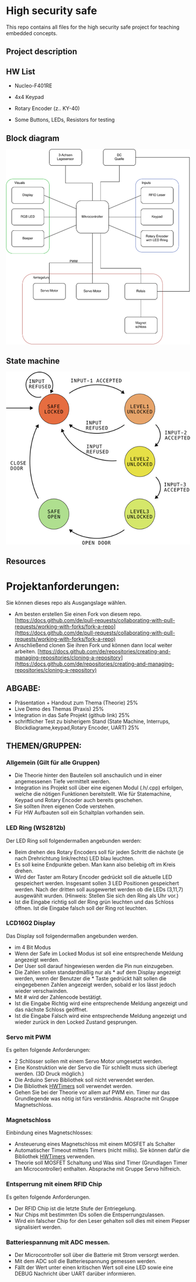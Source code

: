 # High security safe

This repo contains all files for the high security safe project for teaching embedded concepts.


## Project description


## HW List

- Nucleo-F401RE
- 4x4 Keypad
- Rotary Encoder (z.. KY-40)

- Some Buttons, LEDs, Resistors for testing

## Block diagram

![Block diagram for the safe](assets/safe-block-diagram.svg)

## State machine

![Finite State Machine for the safe](assets/safe-state-diagram.png)


## Resources



# Projektanforderungen:

Sie können dieses repo als Ausgangslage wählen. 
- Am besten erstellen Sie einen Fork von diesem repo. [https://docs.github.com/de/pull-requests/collaborating-with-pull-requests/working-with-forks/fork-a-repo](https://docs.github.com/de/pull-requests/collaborating-with-pull-requests/working-with-forks/fork-a-repo)
- Anschließend clonen Sie ihren Fork und können dann local weiter arbeiten. [https://docs.github.com/de/repositories/creating-and-managing-repositories/cloning-a-repository](https://docs.github.com/de/repositories/creating-and-managing-repositories/cloning-a-repository)

## ABGABE:
- Präsentation + Handout zum Thema (Theorie) 25%
- Live Demo des Themas (Praxis) 25%
- Integration in das Safe Projekt (github link) 25%
- schriftlicher Test zu bisherigem Stand (State Machine, Interrups, Blockdiagrame,keypad,Rotary Encoder, UART) 25% 

## THEMEN/GRUPPEN:

### Allgemein (Gilt für alle Gruppen)
- Die Theorie hinter den Bauteilen soll anschaulich und in einer angemessenen Tiefe vermittelt werden.
- Integration ins Projekt soll über eine eigenen Modul (.h/.cpp) erfolgen, welche die nötigen Funktionen bereitstellt. Wie für Statemachine, Keypad und Rotary Encoder auch bereits geschehen.
- Sie sollten ihren eigenen Code verstehen.
- Für HW Aufbauten soll ein Schaltplan vorhanden sein.

### LED Ring (WS2812b)
Der LED Ring soll folgendermaßen angebunden werden:
- Beim drehen des Rotary Encoders soll für jeden Schritt die nächste (je nach Drehrichtung link/rechts) LED blau leuchten. 
- Es soll keine Endpunkte geben. Man kann also beliebig oft im Kreis drehen.
- Wird der Taster am Rotary Encoder gedrückt soll die aktuelle LED gespeichert werden. Insgesamt sollen 3 LED Positionen gespeichert werden. Nach der dritten soll ausgewertet werden ob die LEDs (3,11,7) ausgewählt wurden. (Hinweis: Stellen Sie sich den Ring als Uhr vor.)
- Ist die Eingabe richtig soll der Ring grün leuchten und das Schloss öffnen. Ist die Eingabe falsch soll der Ring rot leuchten.

### LCD1602 Display
Das Display soll folgendermaßen angebunden werden.

- im 4 Bit Modus
- Wenn der Safe im Locked Modus ist soll eine entsprechende Meldung angezeigt werden.
- Der User soll darauf hingewiesen werden die Pin nun einzugeben.
- Die Zahlen sollen standardmäßig nur als * auf dem Display angezeigt werden, wenn der Benutzer die * Taste gedrückt hält sollen die eingegebenen Zahlen angezeigt werden, sobald er los lässt jedoch wieder verschwinden.
- Mit # wird der Zahlencode bestätigt.
- Ist die Eingabe Richtig wird eine entsprechende Meldung angezeigt und das nächste Schloss geöffnet.
- Ist die Eingabe Falsch wird eine entsprechende Meldung angezeigt und wieder zurück in den Locked Zustand gesprungen.


### Servo mit PWM 
Es gelten folgende Anforderungen:
- 2 Schlösser sollen mit einem Servo Motor umgesetzt werden.
- Eine Konstruktion wie der Servo die Tür schließt muss sich überlegt werden. (3D Druck möglich.)
- Die Arduino Servo Bibliothek soll nicht verwendet werden.
- Die Bibliothek [HWTimers](https://github.com/stm32duino/Arduino_Core_STM32/wiki/HardwareTimer-library) soll verwendet werden.
- Gehen Sie bei der Theorie vor allem auf PWM ein. Timer nur das Grundlegende was nötig ist fürs verständnis. Absprache mit Gruppe Magnetschloss.

### Magnetschloss 

Einbindung eines Magnetschlosses:

- Ansteuerung eines Magnetschloss mit einem MOSFET als Schalter
- Automatischer Timeout mittels Timers (nicht millis). Sie können dafür die Bibliothek [HWTimers](https://github.com/stm32duino/Arduino_Core_STM32/wiki/HardwareTimer-library) verwenden. 
- Theorie soll MOSFET Schaltung und Was sind Timer (Grundlagen Timer am Microcontroller) enthalten. Absprache mit Gruppe Servo hilfreich.

### Entsperrung mit einem RFID Chip

Es gelten folgende Anforderungen.
- Der RFID Chip ist die letzte Stufe der Entriegelung.
- Nur Chips mit bestimmten IDs sollen die Entsperrungzulassen.
- Wird ein falscher Chip for den Leser gehalten soll dies mit einem Piepser signalisiert werden.



### Batteriespannung mit ADC messen.
- Der Microcontroller soll über die Batterie mit Strom versorgt werden. 
- Mit dem ADC soll die Batteriespannung gemessen werden.
- Fällt der Wert unter einen kritischen Wert soll eine LED sowie eine DEBUG Nachricht über UART darüber informieren.